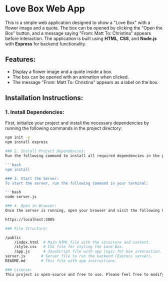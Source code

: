 # Love Box Web App

This is a simple web application designed to show a "Love Box" with a flower image and a quote. The box can be opened by clicking the "Open the Box" button, and a message saying "From: Matt To: Christina" appears before interaction. The application is built using **HTML**, **CSS**, and **Node.js** with **Express** for backend functionality.

## Features:
- Display a flower image and a quote inside a box.
- The box can be opened with an animation when clicked.
- The message "From: Matt To: Christina" appears as a label on the box.

## Installation Instructions:

### 1. Install Dependencies:
First, initialize your project and install the necessary dependencies by running the following commands in the project directory:

```bash
npm init -y
npm install express

### 2. Install Project Dependencies:
Run the following command to install all required dependencies in the project root:

'''bash
npm install

### 3. Start the Server:
To start the server, run the following command in your terminal:

'''bash
node server.js

### 4. Open in Browser:
Once the server is running, open your browser and visit the following URL:

https://localhost:3005

### File Structure:

/public
    /index.html  # Main HTML file with the structure and content.
    /style.css   # CSS file for styling the Love Box.
    /app.js      # JavaScript file with app logic for box interaction.
server.js       # Server file to run the backend (Express server).
README.md       # This file with app instructions.

### License:
This project is open-source and free to use. Please feel free to modify it as needed.
